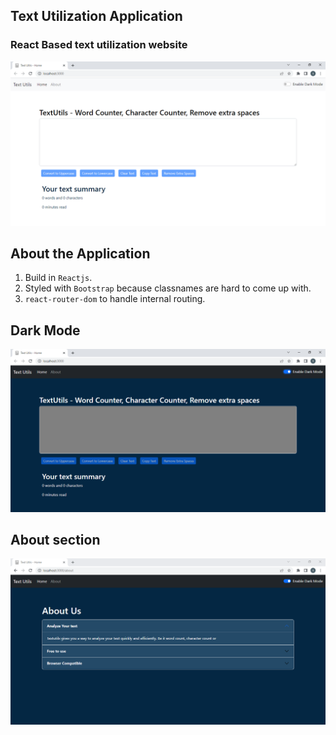 ## Text Utilization Application

### React Based text utilization website

![Screenshot (21)](https://github.com/ShushantSarve/Text-Utils/blob/c76d284092fc4adb66e7c875428484a86f9fa1dc/src/components/images/Screenshot%20(22).png)
<br />

## About the Application

1. Build in `Reactjs`.
2. Styled with `Bootstrap` because classnames are hard to come up with.
3. `react-router-dom` to handle internal routing.

## Dark Mode

![Screenshot (21)](https://github.com/ShushantSarve/Text-Utils/blob/c76d284092fc4adb66e7c875428484a86f9fa1dc/src/components/images/Screenshot%20(23).png)

## About section

![Screenshot (21)](https://github.com/ShushantSarve/Text-Utils/blob/c76d284092fc4adb66e7c875428484a86f9fa1dc/src/components/images/Screenshot%20(28).png)

